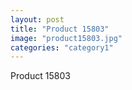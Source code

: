 ```yaml
---
layout: post
title: "Product 15803"
image: "product15803.jpg"
categories: "category1"
---
```

Product 15803
